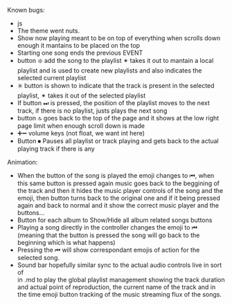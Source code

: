 Known bugs: 
- js
- The theme went nuts.
- Show now playing meant to be on top of everything when scrolls down enough it mantains to be placed on the top
- Starting one song ends the previous EVENT 
- button ❇️ add the song to the playlist ✴ takes it out to mantain a local playlist and is used to create new playlists and also indicates the selected current playlist
- ✳️ button is shown to indicate that the track is present in the selected playlist, ✴ takes it out of the selected playlist
- If button ⏭ is pressed, the position of the playlist moves to the next track, if there is no playlist, justs plays the next song
- button 🔝 goes back to the top of the page and it shows at the low right page limit when enough scroll down is made
- ➕➖ volume keys (not float, we want int here)
- Button ⏹ Pauses all playlist or track playing and gets back to the actual playing track if there is any

Animation:
- When the button of the song is played the emoji changes to ⏮, when this same button is pressed again music goes back to the beggining of the track 
and then it hides the music player controls of the song and the emoji, then button turns back to the original one and if it being pressed again and back to normal and it show the correct music player and the buttons...
- Button for each album to Show/Hide all album related songs buttons 
- Playing a song directly in the controller changes the emoji to ⏮ (meaning that the button is pressed the song will go back to the beginning which is what happens)
- Pressing the ⏮ will show correspondant emojis of action for the selected song.
- Sound bar hopefully similar sync to the actual audio controls live in sort of <div> in .md to play the global playlist management showing the track duration and actual point of reproduction, the current name of the track and in the time emoji button tracking of the music streaming flux of the songs.
